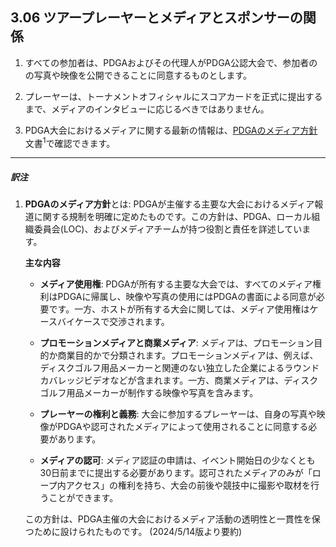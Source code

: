 ## 3.06 ツアープレーヤーとメディアとスポンサーの関係

1. すべての参加者は、PDGAおよびその代理人がPDGA公認大会で、参加者のの写真や映像を公開できることに同意するものとします。

1. プレーヤーは、トーナメントオフィシャルにスコアカードを正式に提出するまで、メディアのインタビューに応じるべきではありません。

1. PDGA大会におけるメディアに関する最新の情報は、[PDGAのメディア方針](https://www.pdga.com/pdga-documents/media/pdga-major-media-policy)文書<sup>1</sup>で確認できます。

___
##### 訳注

1. **PDGAのメディア方針**とは:
    PDGAが主催する主要な大会におけるメディア報道に関する規制を明確に定めたものです。この方針は、PDGA、ローカル組織委員会(LOC)、およびメディアチームが持つ役割と責任を詳述しています。

    **主な内容**
    - **メディア使用権**: PDGAが所有する主要な大会では、すべてのメディア権利はPDGAに帰属し、映像や写真の使用にはPDGAの書面による同意が必要です。一方、ホストが所有する大会に関しては、メディア使用権はケースバイケースで交渉されます。
  
    - **プロモーションメディアと商業メディア**: メディアは、プロモーション目的か商業目的かで分類されます。プロモーションメディアは、例えば、ディスクゴルフ用品メーカーと関連のない独立した企業によるラウンドカバレッジビデオなどが含まれます。一方、商業メディアは、ディスクゴルフ用品メーカーが制作する映像や写真を含みます。

    - **プレーヤーの権利と義務**: 大会に参加するプレーヤーは、自身の写真や映像がPDGAや認可されたメディアによって使用されることに同意する必要があります。

    - **メディアの認可**: メディア認証の申請は、イベント開始日の少なくとも30日前までに提出する必要があります。認可されたメディアのみが「ロープ内アクセス」の権利を持ち、大会の前後や競技中に撮影や取材を行うことができます。

    この方針は、PDGA主催の大会におけるメディア活動の透明性と一貫性を保つために設けられたものです。
    (2024/5/14版より要約)
